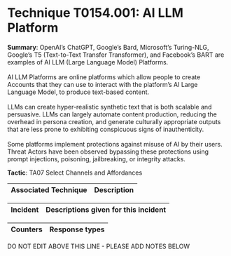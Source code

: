 # Technique T0154.001: AI LLM Platform

**Summary**: OpenAI’s ChatGPT, Google’s Bard, Microsoft’s Turing-NLG, Google’s T5 (Text-to-Text Transfer Transformer), and Facebook’s BART are examples of AI LLM (Large Language Model) Platforms.<br><br>AI LLM Platforms are online platforms which allow people to create Accounts that they can use to interact with the platform’s AI Large Language Model, to produce text-based content.<br><br>LLMs can create hyper-realistic synthetic text that is both scalable and persuasive. LLMs can largely automate content production, reducing the overhead in persona creation, and generate culturally appropriate outputs that are less prone to exhibiting conspicuous signs of inauthenticity.<br><br>Some platforms implement protections against misuse of AI by their users. Threat Actors have been observed bypassing these protections using prompt injections, poisoning, jailbreaking, or integrity attacks.

**Tactic**: TA07 Select Channels and Affordances


| Associated Technique | Description |
| --------- | ------------------------- |



| Incident | Descriptions given for this incident |
| -------- | -------------------- |



| Counters | Response types |
| -------- | -------------- |


DO NOT EDIT ABOVE THIS LINE - PLEASE ADD NOTES BELOW
